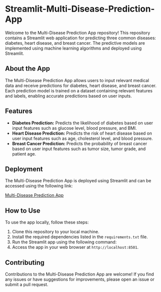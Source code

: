 # Streamlit-Multi-Disease-Prediction-App

Welcome to the Multi-Disease Prediction App repository! This repository contains a Streamlit web application for predicting three common diseases: diabetes, heart disease, and breast cancer. The predictive models are implemented using machine learning algorithms and deployed using Streamlit.

## About the App

The Multi-Disease Prediction App allows users to input relevant medical data and receive predictions for diabetes, heart disease, and breast cancer. Each prediction model is trained on a dataset containing relevant features and labels, enabling accurate predictions based on user inputs.

## Features

- **Diabetes Prediction:** Predicts the likelihood of diabetes based on user input features such as glucose level, blood pressure, and BMI.
- **Heart Disease Prediction:** Predicts the risk of heart disease based on user input features such as age, cholesterol level, and blood pressure.
- **Breast Cancer Prediction:** Predicts the probability of breast cancer based on user input features such as tumor size, tumor grade, and patient age.

## Deployment

The Multi-Disease Prediction App is deployed using Streamlit and can be accessed using the following link:

[Multi-Disease Prediction App](https://app-multi-disease-prediction-app-bckchw9epgq5uwjyve3oie.streamlit.app/)

## How to Use

To use the app locally, follow these steps:

1. Clone this repository to your local machine.
2. Install the required dependencies listed in the `requirements.txt` file.
3. Run the Streamlit app using the following command:
4. Access the app in your web browser at `http://localhost:8501`.

## Contributing

Contributions to the Multi-Disease Prediction App are welcome! If you find any issues or have suggestions for improvements, please open an issue or submit a pull request.
